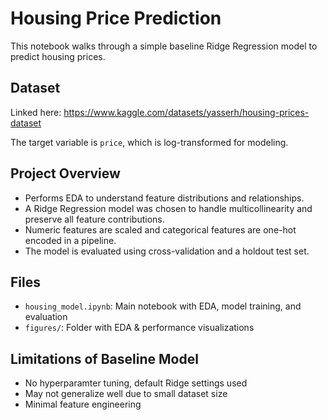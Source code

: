 # Housing Price Prediction

This notebook walks through a simple baseline Ridge Regression model to predict housing prices.

## Dataset

Linked here: https://www.kaggle.com/datasets/yasserh/housing-prices-dataset

The target variable is `price`, which is log-transformed for modeling.

## Project Overview

- Performs EDA to understand feature distributions and relationships.
- A Ridge Regression model was chosen to handle multicollinearity and preserve all feature contributions.
- Numeric features are scaled and categorical features are one-hot encoded in a pipeline.
- The model is evaluated using cross-validation and a holdout test set.

## Files

- `housing_model.ipynb`: Main notebook with EDA, model training, and evaluation
- `figures/`: Folder with EDA & performance visualizations

## Limitations of Baseline Model
- No hyperparamter tuning, default Ridge settings used
- May not generalize well due to small dataset size
- Minimal feature engineering